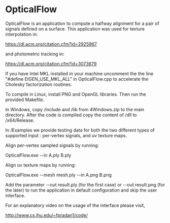 # OpticalFlow

OpticalFlow is an application to compute a halfway alignment for  a pair of signals defined on a surface. This application was used for texture interpolation in:

https://dl.acm.org/citation.cfm?id=2925967 

and photometric tracking in:

https://dl.acm.org/citation.cfm?id=3073679


If you have Intel MKL installed in your machine uncomment the  the line "#define EIGEN_USE_MKL_ALL" in OpticalFlow.cpp to accelerate the Cholesky factorization routines.
 
To compile in Linux, install PNG and OpenGL libraries. Then run the provided Makefile.

In Windows, copy /include and /lib from 4Windows.zip to the main directory. After the code is compiled copy the content of /dll to /x64/Release.

In /Examples we provide testing data for both the two different types of supported input : per-vertex signals, and uv texture maps.

Align per-vertex sampled signals by running:

OpticalFlow.exe --in A.ply B.ply

Align uv texture maps by running:

OpticalFlow.exe --mesh mesh.ply --in A.png B.png

Add the parameter --out result.ply (for the first case) or --out result.png (for the later) to run the application in default configuration and skip the user interface.

For an explanatory video on the usage of the interface please visit,

http://www.cs.jhu.edu/~fpradan1/code/

